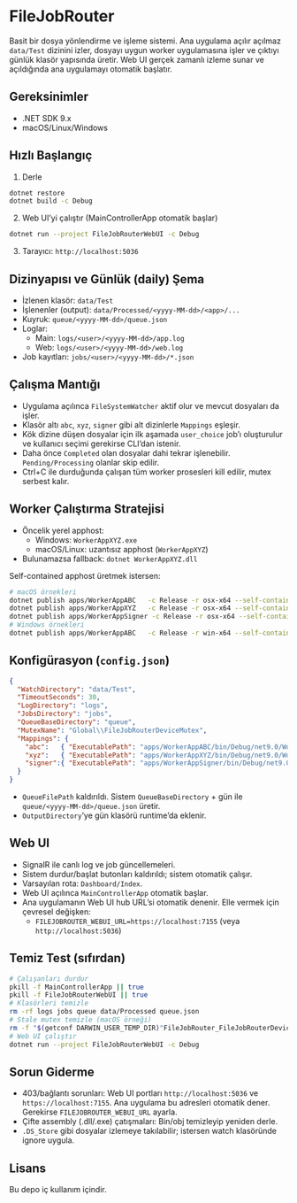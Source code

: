# FileJobRouter

Basit bir dosya yönlendirme ve işleme sistemi. Ana uygulama açılır açılmaz `data/Test` dizinini izler, dosyayı uygun worker uygulamasına işler ve çıktıyı günlük klasör yapısında üretir. Web UI gerçek zamanlı izleme sunar ve açıldığında ana uygulamayı otomatik başlatır.

## Gereksinimler
- .NET SDK 9.x
- macOS/Linux/Windows

## Hızlı Başlangıç
1) Derle
```bash
dotnet restore
dotnet build -c Debug
```
2) Web UI’yi çalıştır (MainControllerApp otomatik başlar)
```bash
dotnet run --project FileJobRouterWebUI -c Debug
```
3) Tarayıcı: `http://localhost:5036`

## Dizinyapısı ve Günlük (daily) Şema
- İzlenen klasör: `data/Test`
- İşlenenler (output): `data/Processed/<yyyy-MM-dd>/<app>/...`
- Kuyruk: `queue/<yyyy-MM-dd>/queue.json`
- Loglar:
  - Main: `logs/<user>/<yyyy-MM-dd>/app.log`
  - Web: `logs/<user>/<yyyy-MM-dd>/web.log`
- Job kayıtları: `jobs/<user>/<yyyy-MM-dd>/*.json`

## Çalışma Mantığı
- Uygulama açılınca `FileSystemWatcher` aktif olur ve mevcut dosyaları da işler.
- Klasör altı `abc`, `xyz`, `signer` gibi alt dizinlerle `Mappings` eşleşir.
- Kök dizine düşen dosyalar için ilk aşamada `user_choice` job’ı oluşturulur ve kullanıcı seçimi gerekirse CLI’dan istenir.
- Daha önce `Completed` olan dosyalar dahi tekrar işlenebilir. `Pending/Processing` olanlar skip edilir.
- Ctrl+C ile durduğunda çalışan tüm worker prosesleri kill edilir, mutex serbest kalır.

## Worker Çalıştırma Stratejisi
- Öncelik yerel apphost:
  - Windows: `WorkerAppXYZ.exe`
  - macOS/Linux: uzantısız apphost (`WorkerAppXYZ`)
- Bulunamazsa fallback: `dotnet WorkerAppXYZ.dll`

Self-contained apphost üretmek istersen:
```bash
# macOS örnekleri
dotnet publish apps/WorkerAppABC   -c Release -r osx-x64 --self-contained true
dotnet publish apps/WorkerAppXYZ   -c Release -r osx-x64 --self-contained true
dotnet publish apps/WorkerAppSigner -c Release -r osx-x64 --self-contained true
# Windows örnekleri
dotnet publish apps/WorkerAppABC   -c Release -r win-x64 --self-contained true
```

## Konfigürasyon (`config.json`)
```json
{
  "WatchDirectory": "data/Test",
  "TimeoutSeconds": 30,
  "LogDirectory": "logs",
  "JobsDirectory": "jobs",
  "QueueBaseDirectory": "queue",
  "MutexName": "Global\\FileJobRouterDeviceMutex",
  "Mappings": {
    "abc":   { "ExecutablePath": "apps/WorkerAppABC/bin/Debug/net9.0/WorkerAppABC",   "OutputDirectory": "data/Processed/abc" },
    "xyz":   { "ExecutablePath": "apps/WorkerAppXYZ/bin/Debug/net9.0/WorkerAppXYZ",   "OutputDirectory": "data/Processed/xyz" },
    "signer":{ "ExecutablePath": "apps/WorkerAppSigner/bin/Debug/net9.0/WorkerAppSigner","OutputDirectory": "data/Processed/signer" }
  }
}
```
- `QueueFilePath` kaldırıldı. Sistem `QueueBaseDirectory` + gün ile `queue/<yyyy-MM-dd>/queue.json` üretir.
- `OutputDirectory`’ye gün klasörü runtime’da eklenir.

## Web UI
- SignalR ile canlı log ve job güncellemeleri.
- Sistem durdur/başlat butonları kaldırıldı; sistem otomatik çalışır.
- Varsayılan rota: `Dashboard/Index`.
- Web UI açılınca `MainControllerApp` otomatik başlar.
- Ana uygulamanın Web UI hub URL’si otomatik denenir. Elle vermek için çevresel değişken:
  - `FILEJOBROUTER_WEBUI_URL=https://localhost:7155` (veya `http://localhost:5036`)

## Temiz Test (sıfırdan)
```bash
# Çalışanları durdur
pkill -f MainControllerApp || true
pkill -f FileJobRouterWebUI || true
# Klasörleri temizle
rm -rf logs jobs queue data/Processed queue.json
# Stale mutex temizle (macOS örneği)
rm -f "$(getconf DARWIN_USER_TEMP_DIR)"FileJobRouter_FileJobRouterDeviceMutex.lock || true
# Web UI çalıştır
dotnet run --project FileJobRouterWebUI -c Debug
```

## Sorun Giderme
- 403/bağlantı sorunları: Web UI portları `http://localhost:5036` ve `https://localhost:7155`. Ana uygulama bu adresleri otomatik dener. Gerekirse `FILEJOBROUTER_WEBUI_URL` ayarla.
- Çifte assembly (.dll/.exe) çatışmaları: Bin/obj temizleyip yeniden derle.
- `.DS_Store` gibi dosyalar izlemeye takılabilir; istersen watch klasöründe ignore uygula.

## Lisans
Bu depo iç kullanım içindir.

